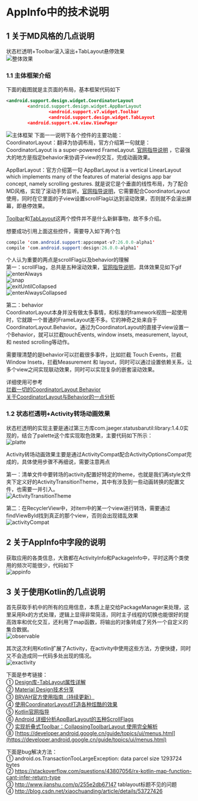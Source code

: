 # AppInfo中的技术说明

## 1 关于MD风格的几点说明

状态栏透明+Toolbar滚入滚出+TabLayout悬停效果     
![整体效果](https://raw.githubusercontent.com/LeeeYou/Img/master/appinfo/mainpage.gif)

### 1.1 主体框架介绍
下面的截图就是主页面的布局，基本框架代码如下
```xml
<android.support.design.widget.CoordinatorLayout
        <android.support.design.widget.AppBarLayout
                <android.support.v7.widget.Toolbar        
                <android.support.design.widget.TabLayout
        <android.support.v4.view.ViewPager
```
![主体框架](https://raw.githubusercontent.com/LeeeYou/Img/master/appinfo/CoordinatorLayout.png)
下面一一说明下各个控件的主要功能：   
CoordinatorLayout：翻译为协调布局，官方介绍第一句就是：CoordinatorLayout is a super-powered FrameLayout.  [官网指导说明](https://developer.android.google.cn/reference/android/support/design/widget/CoordinatorLayout.html) ，它最强大的地方是指定behavior来协调子view的交互，完成动画效果。

AppBarLayout：官方介绍第一句 AppBarLayout is a vertical LinearLayout which implements many of the features of material designs app bar concept, namely scrolling gestures. 就是说它是个垂直的线性布局，为了配合MD风格，实现了滚动手势监听。[官网指导说明](https://developer.android.google.cn/reference/android/support/design/widget/AppBarLayout.html)，它需要配合CoordinatorLayout 使用，同时在它里面的子view设置scrollFlag以达到滚动效果，否则就不会滚出屏幕，即悬停效果。

[Toolbar](https://developer.android.google.cn/reference/android/support/v7/widget/Toolbar.html)和[TabLayout](https://developer.android.google.cn/reference/android/support/design/widget/TabLayout.html)这两个控件并不是什么新鲜事物，故不多介绍。

想要成功引用上面这些控件，需要导入如下两个包
```java
compile 'com.android.support:appcompat-v7:26.0.0-alpha1'
compile 'com.android.support:design:26.0.0-alpha1'
```
个人认为重要的两点是scrollFlag以及behavior的理解   
第一：scrollFlag，总共是五种滚动效果，[官网指导说明](https://developer.android.google.cn/reference/android/support/design/widget/AppBarLayout.LayoutParams.html)，具体效果见如下gif   
![enterAlways](https://raw.githubusercontent.com/LeeeYou/Img/master/appinfo/enterAlways.gif)    
![snap](https://raw.githubusercontent.com/LeeeYou/Img/master/appinfo/snap.gif)  
![exitUntilCollapsed](https://raw.githubusercontent.com/LeeeYou/Img/master/appinfo/exitUntilCollapsed.gif)  
![enterAlwaysCollapsed](https://raw.githubusercontent.com/LeeeYou/Img/master/appinfo/enterAlwaysCollapsed.gif)  

第二：behavior   
CoordinatorLayout本身并没有做太多事情，和标准的framework视图一起使用时，它就跟一个普通的FrameLayout差不多。它的神奇之处来自于CoordinatorLayout.Behavior。通过为CoordinatorLayout的直接子view设置一个Behavior，就可以拦截touchEvents, window insets, measurement, layout, 和 nested scrolling等动作。

需要理清楚的是behavior可以拦截很多事件，比如拦截 Touch Events，拦截Window Insets，拦截Measurement 和 layout，同时可以通过设置依赖关系，让多个view之间实现联动效果，同时可以实现复杂的嵌套滚动效果。

详细使用可参考     
[拦截一切的CoordinatorLayout Behavior](http://www.jcodecraeer.com/a/anzhuokaifa/androidkaifa/2016/0224/3991.html)     
[关于CoordinatorLayout与Behavior的一点分析](http://www.jianshu.com/p/a506ee4afecb)       
### 1.2 状态栏透明+Activity转场动画效果
状态栏透明的实现主要是通过第三方库com.jaeger.statusbarutil:library:1.4.0实现的，结合了palette这个库实现取色效果，主要代码如下所示：    
![platte](https://raw.githubusercontent.com/LeeeYou/Img/master/appinfo/platte.png)

Activity转场动画效果主要是通过ActivityCompat配合ActivityOptionsCompat完成的，具体使用步骤不再细说，需要注意两点

第一：清单文件中要转场的activity配置好特定的theme，也就是我们再style文件夹下定义好的ActivityTransitionTheme，其中有涉及到一些动画转换的配置文件，也需要一并引入。   
![ActivityTransitionTheme](https://raw.githubusercontent.com/LeeeYou/Img/master/appinfo/ActivityTransitionTheme.png)

第二：在RecyclerView中，对item中的某一个view进行转场，需要通过findViewById找到真正的那个view，否则会出现错乱效果  
![activityCompat](https://raw.githubusercontent.com/LeeeYou/Img/master/appinfo/activityCompat.png)

## 2 关于AppInfo中字段的说明
获取应用的各类信息，大致都在ActivityInfo和PackageInfo中，平时这两个类使用的频次可能很少，代码如下    
![appinfo](https://raw.githubusercontent.com/LeeeYou/Img/master/appinfo/appinfo.png)

## 3 关于使用Kotlin的几点说明
首先获取手机中的所有的应用信息，本质上是交给PackageManager来处理，这里采用Rx的方式处理，逻辑上显得非常简洁，同时主子线程的切换也能很好的提高效率和优化交互，还利用了map函数，将输出的对象转成了另外一个自定义的集合数据。  
![observable](https://raw.githubusercontent.com/LeeeYou/Img/master/appinfo/observable.png)

其次这次利用Kotlin扩展了Activity，在activity中使用这些方法，方便快捷，同时又不会造成同一代码多处出现的情况。   
![exactivity](https://raw.githubusercontent.com/LeeeYou/Img/master/appinfo/exactivity.png)

下面是参考链接：    
① [Design库-TabLayout属性详解](http://www.jianshu.com/p/2b2bb6be83a8)     
② [Material Design技术分享](https://mp.weixin.qq.com/s?__biz=MzI1NjEwMTM4OA==&mid=2651231829&idx=1&sn=2418c741e7f0e41f6ac4fff4dc2de6f0&scene=1&srcid=0526kJT3uB1vIPjVXTVrSKjW&pass_ticket=muxDwCVjxMK%2Fz1ncol%2B4QyK94pZsvdn%2FSA4JigA6HWU1Hf%2Fr6BUURvZ002TBW6Oq#rd)       
③ [BRVAH官方使用指南（持续更新）](http://www.jianshu.com/p/b343fcff51b0)     
④ [使用CoordinatorLayout打造各种炫酷的效果](http://www.jianshu.com/p/f09723b7e887)      
⑤ [Kotlin官网指导](https://kotlinlang.org/docs/reference/idioms.html)    
⑥ [Android 详细分析AppBarLayout的五种ScrollFlags](http://www.jianshu.com/p/7caa5f4f49bd)    
⑦ [实现折叠式Toolbar：CollapsingToolbarLayout 使用完全解析](http://blog.csdn.net/a553181867/article/details/52871424)   
⑧ [https://developer.android.google.cn/guide/topics/ui/menus.html](https://developer.android.google.cn/guide/topics/ui/menus.html)        

下面是bug解决方法：     
① android.os.TransactionTooLargeException: data parcel size 1293724 bytes   
② https://stackoverflow.com/questions/43807056/rx-kotlin-map-function-cant-infer-return-type    
③ http://www.jianshu.com/p/255e2db67147 tablayout标题不见的问题    
④ http://blog.csdn.net/xiaochuanding/article/details/53727426  

